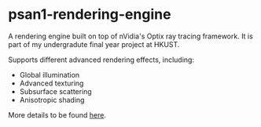 psan1-rendering-engine
======================

A rendering engine built on top of nVidia's Optix ray tracing framework. It is part of my undergradute final year project at HKUST.

Supports different advanced rendering effects, including:
* Global illumination
* Advanced texturing
* Subsurface scattering
* Anisotropic shading

More details to be found [here](http://guanlun.github.io/graphics/2014/05/09/Rendering-Engine-for-My-Final-Year-Project.html).
